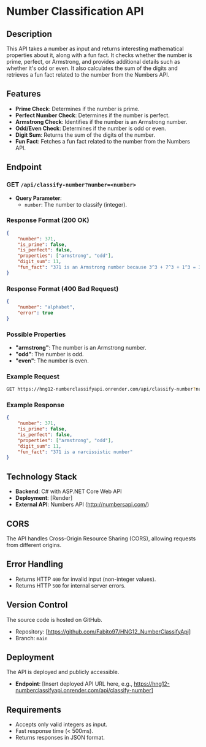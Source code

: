 
# Number Classification API

## Description
This API takes a number as input and returns interesting mathematical properties about it, along with a fun fact. It checks whether the number is prime, perfect, or Armstrong, and provides additional details such as whether it's odd or even. It also calculates the sum of the digits and retrieves a fun fact related to the number from the Numbers API.

## Features
- **Prime Check**: Determines if the number is prime.
- **Perfect Number Check**: Determines if the number is perfect.
- **Armstrong Check**: Identifies if the number is an Armstrong number.
- **Odd/Even Check**: Determines if the number is odd or even.
- **Digit Sum**: Returns the sum of the digits of the number.
- **Fun Fact**: Fetches a fun fact related to the number from the Numbers API.

## Endpoint

### GET `/api/classify-number?number=<number>`

- **Query Parameter**:
  - `number`: The number to classify (integer).

### Response Format (200 OK)

```json
{
    "number": 371,
    "is_prime": false,
    "is_perfect": false,
    "properties": ["armstrong", "odd"],
    "digit_sum": 11,
    "fun_fact": "371 is an Armstrong number because 3^3 + 7^3 + 1^3 = 371"
}
```

### Response Format (400 Bad Request)

```json
{
    "number": "alphabet",
    "error": true
}
```

### Possible Properties
- **"armstrong"**: The number is an Armstrong number.
- **"odd"**: The number is odd.
- **"even"**: The number is even.

### Example Request

```bash
GET https://hng12-numberclassifyapi.onrender.com/api/classify-number?number=371
```

### Example Response

```json
{
    "number": 371,
    "is_prime": false,
    "is_perfect": false,
    "properties": ["armstrong", "odd"],
    "digit_sum": 11,
    "fun_fact": "371 is a narcissistic number"
}
```

## Technology Stack
- **Backend**: C# with ASP.NET Core Web API
- **Deployment**: [Render]
- **External API**: Numbers API (http://numbersapi.com/)

## CORS
The API handles Cross-Origin Resource Sharing (CORS), allowing requests from different origins.

## Error Handling
- Returns HTTP `400` for invalid input (non-integer values).
- Returns HTTP `500` for internal server errors.

## Version Control
The source code is hosted on GitHub.

- Repository: [https://github.com/Fabito97/HNG12_NumberClassifyApi]
- Branch: `main` 

## Deployment
The API is deployed and publicly accessible.

- **Endpoint**: [Insert deployed API URL here, e.g., https://hng12-numberclassifyapi.onrender.com/api/classify-number]

## Requirements
- Accepts only valid integers as input.
- Fast response time (< 500ms).
- Returns responses in JSON format.
